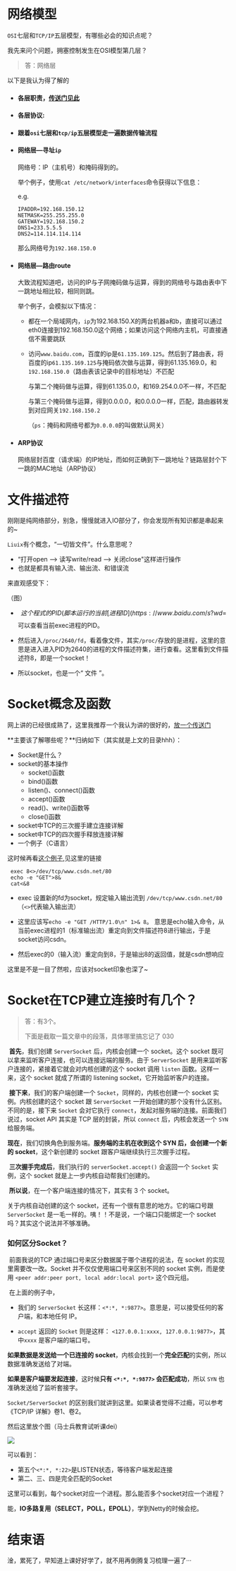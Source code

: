 # 网络模型

`OSI`七层和`TCP/IP`五层模型，有哪些必会的知识点呢？

我先来问个问题，拥塞控制发生在OSI模型第几层？

> 答：网络层

以下是我认为得了解的

- #### 各层职责，[传送门见此](<https://blog.csdn.net/chengonghao/article/details/51892667/>)

- #### 各层协议:

- #### 跟着`osi`七层和`tcp/ip`五层模型走一遍数据传输流程

- #### 网络层—寻址`ip`

  网络号：IP（主机号）和掩码得到的。

  举个例子，使用`cat /etc/network/interfaces`命令获得以下信息：

  e.g. 

  ```
  IPADDR=192.168.150.12
  NETMASK=255.255.255.0
  GATEWAY=192.168.150.2
  DNS1=233.5.5.5
  DNS2=114.114.114.114
  ```

  那么网络号为`192.168.150.0`

  

- #### 网络层—路由route

  大致流程知道吧，访问的IP与子网掩码做与运算，得到的网络号与路由表中下一跳地址相比较，相同则跳。

  举个例子，会模拟以下情况：

  

  - 都在一个局域网内，`ip`为192.168.150.X的两台机器a和b，直接可以通过eth0连接到192.168.150.0这个网络；如果访问这个网络内主机，可直接通信不需要跳跃

  - 访问`www.baidu.com`，百度的ip是`61.135.169.125`。然后到了路由表，将百度的ip`61.135.169.125`与掩码依次做与运算，得到61.135.169.0，和`192.168.150.0`（路由表该记录中的目标地址）不匹配

    与第二个掩码做与运算，得到61.135.0.0，和169.254.0.0不一样，不匹配

    与第三个掩码做与运算，得到0.0.0.0，和0.0.0.0一样，匹配，路由器转发到对应网关`192.168.150.2`

    （`ps`：掩码和网络号都为`0.0.0.0`的叫做默认网关）

    

- #### ARP协议

  

  网络层封百度（请求端）的IP地址，而如何正确到下一跳地址？链路层封个下一跳的MAC地址（ARP协议）







# 文件描述符 

​	刚刚是纯网络部分，别急，慢慢就进入IO部分了，你会发现所有知识都是串起来的~



`Liuix`有个概念，“一切皆文件”。什么意思呢？

- “打开open –> 读写write/read –> 关闭close"这样进行操作
- 也就是都具有输入流、输出流、和错误流

来直观感受下：

（图）

- $$ 这个程式的PID(脚本运行的当前[进程ID](https://www.baidu.com/s?wd=%E8%BF%9B%E7%A8%8BID&tn=SE_PcZhidaonwhc_ngpagmjz&rsv_dl=gh_pc_zhidao)号)，使用$$可以查看当前exec进程的PID。

- 然后进入`/proc/2640/fd`，看着像文件，其实`/proc/`存放的是进程，这里的意思是进入进入PID为2640的进程的文件描述符集，进行查看。这里看到文件描述符8，即是一个socket！

- 所以socket，也是一个“ 文件 ”。







# Socket概念及函数

网上讲的已经很成熟了，这里我推荐一个我认为讲的很好的，[放一个传送门](<https://www.cnblogs.com/skynet/archive/2010/12/12/1903949.html>)

**主要该了解哪些呢？**归纳如下（其实就是上文的目录hhh）：

- Socket是什么？
- socket的基本操作
  - socket()函数
  - bind()函数
  - listen()、connect()函数
  - accept()函数
  - read()、write()函数等
  - close()函数
- socket中TCP的三次握手建立连接详解
- socket中TCP的四次握手释放连接详解
- 一个例子（C语言）



这时候再看[这个例子](<https://blog.csdn.net/zhjutao/article/details/8622751>),见这里的链接

```shell
 exec 8<>/dev/tcp/www.csdn.net/80
 echo -e "GET">8&
 cat<&8
```

- exec 设置新的fd为socket，规定输入输出流到 `/dev/tcp/www.csdn.net/80`（`<>`代表输入输出流）

- 这里应该写`echo -e "GET /HTTP/1.0\n" 1>& 8`。 意思是echo输入命令，从当前exec进程的1（标准输出流）重定向到文件描述符8进行输出，于是socket访问csdn。

- 然后exec的0（输入流）重定向到8，于是输出8的返回值，就是csdn想响应

  

这里是不是一目了然啦，应该对socket印象也深了~



# Socket在TCP建立连接时有几个？

> 答：有3个。
>
> 下面是截取一篇文章中的段落，具体哪里搞忘记了   030

​	**首先**，我们创建 `ServerSocket` 后，内核会创建一个 socket。这个 socket 既可以拿来监听客户连接，也可以连接远端的服务。由于 `ServerSocket` 是用来监听客户连接的，紧接着它就会对内核创建的这个 socket 调用 `listen` 函数。这样一来，这个 socket 就成了所谓的 listening socket，它开始监听客户的连接。

​	**接下来**，我们的客户端创建一个 `Socket`，同样的，内核也创建一个 socket 实例。内核创建的这个 socket 跟 `ServerSocket` 一开始创建的那个没有什么区别。不同的是，接下来 `Socket` 会对它执行 `connect`，发起对服务端的连接。前面我们说过，socket API 其实是 TCP 层的封装，所以 `connect` 后，内核会发送一个 `SYN` 给服务端。

​	**现在**，我们切换角色到服务端。**服务端的主机在收到这个 SYN 后，会创建一个新的 socket**，这个新创建的 socket 跟客户端继续执行三次握手过程。

​	**三次握手完成后**，我们执行的 `serverSocket.accept()` 会返回一个 `Socket` 实例，这个 socket 就是上一步内核自动帮我们创建的。

​	**所以说**，在一个客户端连接的情况下，其实有 3 个 socket。

关于内核自动创建的这个 socket，还有一个很有意思的地方。它的端口号跟 `ServerSocket` 是一毛一样的。咦！！不是说，一个端口只能绑定一个 socket 吗？其实这个说法并不够准确。

### 如何区分Socket？

​	前面我说的TCP 通过端口号来区分数据属于哪个进程的说法，在 socket 的实现里需要改一改。Socket 并不仅仅使用端口号来区别不同的 socket 实例，而是使用 `<peer addr:peer port, local addr:local port>` 这个四元组。

​	在上面的例子中，

- 我们的 `ServerSocket` 长这样：`<*:*, *:9877>`。意思是，可以接受任何的客户端，和本地任何 IP。

- `accept` 返回的 `Socket` 则是这样：
  `<127.0.0.1:xxxx, 127.0.0.1:9877>`，其中`xxxx` 是客户端的端口号。



**如果数据是发送给一个已连接的 socket**，内核会找到一个**完全匹配**的实例，所以数据准确发送给了对端。

**如果是客户端要发起连接**，这时候**只有 `<*:*, *:9877>` 会匹配成功**，所以 `SYN` 也准确发送给了监听套接字。

`Socket/ServerSocket` 的区别我们就讲到这里。如果读者觉得不过瘾，可以参考《TCP/IP 详解》卷1、卷2。



然后这里放个图（马士兵教育试听课dei）

![](F:/JAVA/%E7%BD%91%E7%BB%9C%E7%BC%96%E7%A8%8B%E3%80%81IO/images/socket3.png)

可以看到：

- 第五个`<*:*, *:22>`是LISTEN状态，等待客户端发起连接
- 第二、三、四是完全匹配的Socket



这里可以看到，每个socket对应一个进程。那么能否多个socket对应一个进程？

能，**IO多路复用（SELECT，POLL，EPOLL）**，学到Netty的时候会挖。





# 结束语

淦，累死了，早知道上课好好学了，就不用再倒腾复习梳理一遍了···